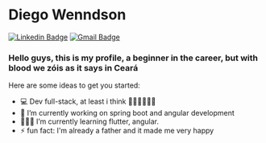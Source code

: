 # Diego Wenndson

[![Linkedin Badge](https://img.shields.io/badge/-DiegoWenndson-blue?style=flat-square&logo=Linkedin&logoColor=white&link=https://www.linkedin.com/in/diego-wenndson-souza-c-285bb554/)](https://www.linkedin.com/in/diego-wenndson-souza-c-285bb554/)
[![Gmail Badge](https://img.shields.io/badge/-diego.wenndson@gmail.com-c14438?style=flat-square&logo=Gmail&logoColor=white&link=mailto:diego.wenndson@gmail.com)](mailto:diego.wenndson@gmail.com)


### Hello guys, this is my profile, a beginner in the career, but with blood we zóis as it says in Ceará

Here are some ideas to get you started:

- 💻 Dev full-stack, at least i think 🤦🏽‍♂️💁🏽‍♂️
- 🔭 I’m currently working on spring boot and angular development
- 👨🏾‍💻 I’m currently learning flutter, angular.
- ⚡ fun fact: I'm already a father and it made me very happy
